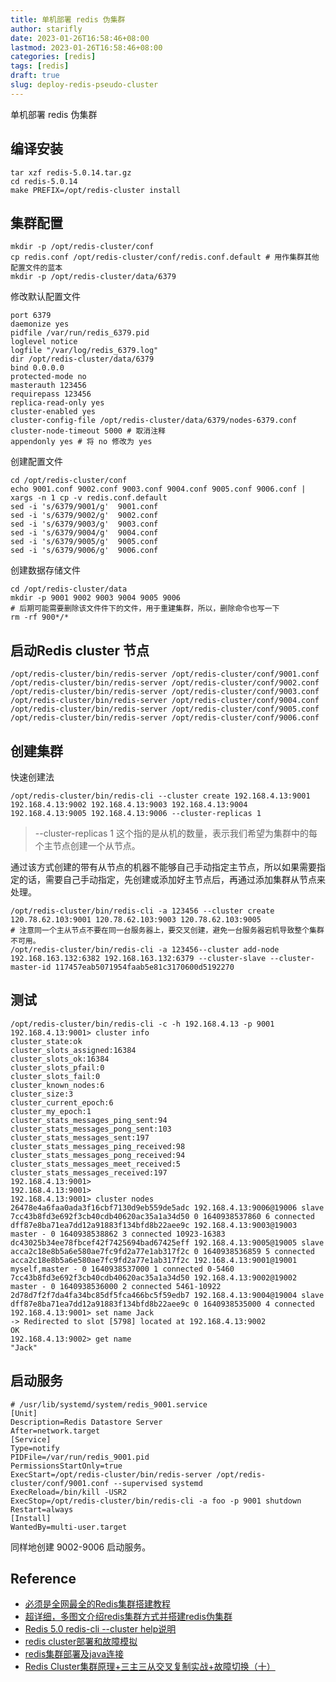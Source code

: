 ```yaml
---
title: 单机部署 redis 伪集群
author: starifly
date: 2023-01-26T16:58:46+08:00
lastmod: 2023-01-26T16:58:46+08:00
categories: [redis]
tags: [redis]
draft: true
slug: deploy-redis-pseudo-cluster
---
```


单机部署 redis 伪集群

## 编译安装

```
tar xzf redis-5.0.14.tar.gz
cd redis-5.0.14
make PREFIX=/opt/redis-cluster install
```

## 集群配置

```
mkdir -p /opt/redis-cluster/conf
cp redis.conf /opt/redis-cluster/conf/redis.conf.default # 用作集群其他配置文件的蓝本
mkdir -p /opt/redis-cluster/data/6379
```

修改默认配置文件

```
port 6379
daemonize yes
pidfile /var/run/redis_6379.pid
loglevel notice
logfile "/var/log/redis_6379.log"
dir /opt/redis-cluster/data/6379
bind 0.0.0.0
protected-mode no
masterauth 123456
requirepass 123456
replica-read-only yes
cluster-enabled yes
cluster-config-file /opt/redis-cluster/data/6379/nodes-6379.conf
cluster-node-timeout 5000 # 取消注释
appendonly yes # 将 no 修改为 yes
```

创建配置文件

```
cd /opt/redis-cluster/conf
echo 9001.conf 9002.conf 9003.conf 9004.conf 9005.conf 9006.conf | xargs -n 1 cp -v redis.conf.default
sed -i 's/6379/9001/g'  9001.conf 
sed -i 's/6379/9002/g'  9002.conf 
sed -i 's/6379/9003/g'  9003.conf 
sed -i 's/6379/9004/g'  9004.conf 
sed -i 's/6379/9005/g'  9005.conf 
sed -i 's/6379/9006/g'  9006.conf
```

创建数据存储文件

```
cd /opt/redis-cluster/data
mkdir -p 9001 9002 9003 9004 9005 9006
# 后期可能需要删除该文件件下的文件，用于重建集群，所以，删除命令也写一下
rm -rf 900*/*
```

## 启动Redis cluster 节点

```
/opt/redis-cluster/bin/redis-server /opt/redis-cluster/conf/9001.conf
/opt/redis-cluster/bin/redis-server /opt/redis-cluster/conf/9002.conf
/opt/redis-cluster/bin/redis-server /opt/redis-cluster/conf/9003.conf
/opt/redis-cluster/bin/redis-server /opt/redis-cluster/conf/9004.conf
/opt/redis-cluster/bin/redis-server /opt/redis-cluster/conf/9005.conf
/opt/redis-cluster/bin/redis-server /opt/redis-cluster/conf/9006.conf
```

## 创建集群


快速创建法

```
/opt/redis-cluster/bin/redis-cli --cluster create 192.168.4.13:9001 192.168.4.13:9002 192.168.4.13:9003 192.168.4.13:9004 192.168.4.13:9005 192.168.4.13:9006 --cluster-replicas 1
```

> --cluster-replicas 1 这个指的是从机的数量，表示我们希望为集群中的每个主节点创建一个从节点。

通过该方式创建的带有从节点的机器不能够自己手动指定主节点，所以如果需要指定的话，需要自己手动指定，先创建或添加好主节点后，再通过添加集群从节点来处理。

```
/opt/redis-cluster/bin/redis-cli -a 123456 --cluster create 120.78.62.103:9001 120.78.62.103:9003 120.78.62.103:9005
# 注意同一个主从节点不要在同一台服务器上，要交叉创建，避免一台服务器宕机导致整个集群不可用。
/opt/redis-cluster/bin/redis-cli -a 123456--cluster add-node 192.168.163.132:6382 192.168.163.132:6379 --cluster-slave --cluster-master-id 117457eab5071954faab5e81c3170600d5192270
```

## 测试

```
/opt/redis-cluster/bin/redis-cli -c -h 192.168.4.13 -p 9001
192.168.4.13:9001> cluster info
cluster_state:ok
cluster_slots_assigned:16384
cluster_slots_ok:16384
cluster_slots_pfail:0
cluster_slots_fail:0
cluster_known_nodes:6
cluster_size:3
cluster_current_epoch:6
cluster_my_epoch:1
cluster_stats_messages_ping_sent:94
cluster_stats_messages_pong_sent:103
cluster_stats_messages_sent:197
cluster_stats_messages_ping_received:98
cluster_stats_messages_pong_received:94
cluster_stats_messages_meet_received:5
cluster_stats_messages_received:197
192.168.4.13:9001> 
192.168.4.13:9001> 
192.168.4.13:9001> cluster nodes
26478e4a6faa0ada3f16cbf7130d9eb559de5adc 192.168.4.13:9006@19006 slave 7cc43b8fd3e692f3cb40cdb40620ac35a1a34d50 0 1640938537860 6 connected
dff87e8ba71ea7dd12a91883f134bfd8b22aee9c 192.168.4.13:9003@19003 master - 0 1640938538862 3 connected 10923-16383
dc43025b34ee78fbcef42f7425694bad67425eff 192.168.4.13:9005@19005 slave acca2c18e8b5a6e580ae7fc9fd2a77e1ab317f2c 0 1640938536859 5 connected
acca2c18e8b5a6e580ae7fc9fd2a77e1ab317f2c 192.168.4.13:9001@19001 myself,master - 0 1640938537000 1 connected 0-5460
7cc43b8fd3e692f3cb40cdb40620ac35a1a34d50 192.168.4.13:9002@19002 master - 0 1640938536000 2 connected 5461-10922
2d78d7f2f7da4fa34bc85df5fca466bc5f59edb7 192.168.4.13:9004@19004 slave dff87e8ba71ea7dd12a91883f134bfd8b22aee9c 0 1640938535000 4 connected
192.168.4.13:9001> set name Jack
-> Redirected to slot [5798] located at 192.168.4.13:9002
OK
192.168.4.13:9002> get name
"Jack"
```

## 启动服务

```
# /usr/lib/systemd/system/redis_9001.service
[Unit]
Description=Redis Datastore Server
After=network.target
[Service]
Type=notify
PIDFile=/var/run/redis_9001.pid
PermissionsStartOnly=true
ExecStart=/opt/redis-cluster/bin/redis-server /opt/redis-cluster/conf/9001.conf --supervised systemd
ExecReload=/bin/kill -USR2 
ExecStop=/opt/redis-cluster/bin/redis-cli -a foo -p 9001 shutdown
Restart=always
[Install]
WantedBy=multi-user.target
```

同样地创建 9002-9006 启动服务。

## Reference

- [必须是全网最全的Redis集群搭建教程](https://segmentfault.com/a/1190000015795054)
- [超详细，多图文介绍redis集群方式并搭建redis伪集群](https://baijiahao.baidu.com/s?id=1660566302486460631&wfr=spider&for=pc)
- [Redis 5.0 redis-cli --cluster help说明 ](https://www.cnblogs.com/zhoujinyi/p/11606935.html)
- [redis cluster部署和故障模拟](https://www.jianshu.com/p/545d1f649c45)
- [redis集群部署及java连接](https://blog.csdn.net/virtual251/article/details/113145215)
- [Redis Cluster集群原理+三主三从交叉复制实战+故障切换（十）](https://blog.csdn.net/weixin_44953658/article/details/120879397)
